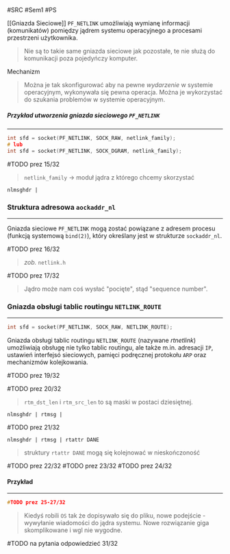 #SRC #Sem1 #PS 

[[Gniazda Sieciowe]] `PF_NETLINK` umożliwiają wymianę informacji (komunikatów) pomiędzy jądrem systemu operacyjnego a procesami przestrzeni użytkownika.

>Nie są to takie same gniazda sieciowe jak pozostałe, te nie służą do komunikacji poza pojedyńczy komputer.

Mechanizm 

>Można je tak skonfigurować aby na pewne _wydarzenie_ w systemie operacyjnym, wykonywała się pewna operacja. Można je wykorzystać do szukania problemów w systemie operacyjnym.

##### Przykład utworzenia gniazda sieciowego `PF_NETLINK`
---
``` C
int sfd = socket(PF_NETLINK, SOCK_RAW, netlink_family);
# lub
int sfd = socket(PF_NETLINK, SOCK_DGRAM, netlink_family);
```

#TODO prez 15/32

>`netlink_family` -> moduł jądra z którego chcemy skorzystać


```
nlmsghdr | 
```
### Struktura adresowa `aockaddr_nl`
---
Gniazda sieciowe `PF_NETLINK` mogą zostać powiązane z adresem procesu (funkcją systemową `bind(2)`), który określany jest w strukturze `sockaddr_nl`.

#TODO prez 16/32

>_zob._ `netlink.h`

#TODO prez 17/32

>Jądro może nam coś wysłać "pocięte", stąd "sequence number".


### Gniazda obsługi tablic routingu `NETLINK_ROUTE`
---
``` C
int sfd = socket(PF_NETLINK, SOCK_RAW, NETLINK_ROUTE);
```

Gniazda obsługi tablic routingu `NETLINK_ROUTE` (nazywane _rtnetlink_) umożliwiają obsługę nie tylko tablic routingu, ale także m.in. adresacji `IP`, ustawień interfejsó sieciowych, pamięci podręcznej protokołu `ARP` oraz mechanizmów kolejkowania.

#TODO prez 19/32

#TODO prez 20/32

>`rtm_dst_len` i `rtm_src_len` to są maski w postaci dziesiętnej.

```
nlmsghdr | rtmsg | 
```

#TODO prez 21/32

```
nlmsghdr | rtmsg | rtattr DANE 
```

>struktury `rtattr DANE` mogą się kolejnować w nieskończoność

#TODO prez 22/32
#TODO prez 23/32
#TODO prez 24/32

#### Przykład 
---
``` C
#TODO prez 25-27/32
```

>Kiedyś robili `OS` tak że dopisywało się do pliku, nowe podejście - wywyłanie wiadomości do jądra systemu. Nowe rozwiązanie giga skomplikowane i wgl nie wygodne.

#TODO na pytania odpowiedzieć 31/32